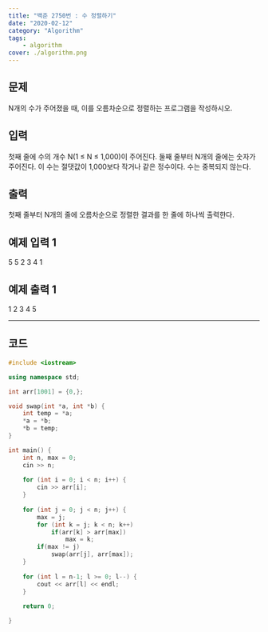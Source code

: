 ```yaml
---
title: "백준 2750번 : 수 정렬하기"
date: "2020-02-12"
category: "Algorithm"
tags:
    - algorithm
cover: ./algorithm.png
---
```


## 문제

N개의 수가 주어졌을 때, 이를 오름차순으로 정렬하는 프로그램을 작성하시오.

## 입력

첫째 줄에 수의 개수 N(1 ≤ N ≤ 1,000)이 주어진다. 둘째 줄부터 N개의 줄에는 숫자가 주어진다. 이 수는 절댓값이 1,000보다 작거나 같은 정수이다. 수는 중복되지 않는다.

## 출력

첫째 줄부터 N개의 줄에 오름차순으로 정렬한 결과를 한 줄에 하나씩 출력한다.

## 예제 입력 1

5 5 2 3 4 1

## 예제 출력 1

1 2 3 4 5

------

## 코드

```c++
#include <iostream>

using namespace std;

int arr[1001] = {0,};

void swap(int *a, int *b) {
	int temp = *a;
	*a = *b;
	*b = temp;
}

int main() {
	int n, max = 0;
	cin >> n;
	
	for (int i = 0; i < n; i++) {
		cin >> arr[i];
	}
	
	for (int j = 0; j < n; j++) {
		max = j;
		for (int k = j; k < n; k++)
			if(arr[k] > arr[max])
				max = k;
		if(max != j)
			swap(arr[j], arr[max]);
	}
	
	for (int l = n-1; l >= 0; l--) {
		cout << arr[l] << endl;
	}
	
	return 0;

}
```